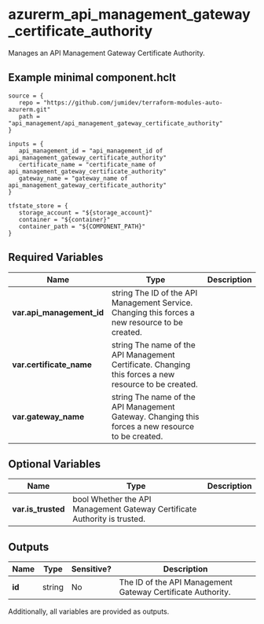 # azurerm_api_management_gateway_certificate_authority

Manages an API Management Gateway Certificate Authority.

## Example minimal component.hclt

```hcl
source = {
   repo = "https://github.com/jumidev/terraform-modules-auto-azurerm.git" 
   path = "api_management/api_management_gateway_certificate_authority" 
}

inputs = {
   api_management_id = "api_management_id of api_management_gateway_certificate_authority" 
   certificate_name = "certificate_name of api_management_gateway_certificate_authority" 
   gateway_name = "gateway_name of api_management_gateway_certificate_authority" 
}

tfstate_store = {
   storage_account = "${storage_account}" 
   container = "${container}" 
   container_path = "${COMPONENT_PATH}" 
}

```

## Required Variables

| Name | Type |  Description |
| ---- | --------- |  ----------- |
| **var.api_management_id** | string  The ID of the API Management Service. Changing this forces a new resource to be created. | 
| **var.certificate_name** | string  The name of the API Management Certificate. Changing this forces a new resource to be created. | 
| **var.gateway_name** | string  The name of the API Management Gateway. Changing this forces a new resource to be created. | 

## Optional Variables

| Name | Type |  Description |
| ---- | --------- |  ----------- |
| **var.is_trusted** | bool  Whether the API Management Gateway Certificate Authority is trusted. | 



## Outputs

| Name | Type | Sensitive? | Description |
| ---- | ---- | --------- | --------- |
| **id** | string | No  | The ID of the API Management Gateway Certificate Authority. | 

Additionally, all variables are provided as outputs.
